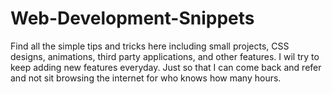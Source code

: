 # Web-Development-Snippets
Find all the simple tips and tricks here including small projects, CSS designs, animations, third party applications, and other features.
I wil try to keep adding new features everyday. Just so that I can come back and refer and not sit browsing the internet for who knows how many hours.
